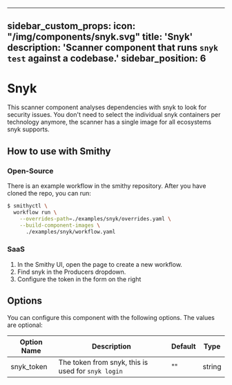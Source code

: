 ***

sidebar\_custom\_props:
icon: "/img/components/snyk.svg"
title: 'Snyk'
description: 'Scanner component that runs `snyk test` against a codebase.'
sidebar\_position: 6
--------------------

# Snyk

This scanner component analyses dependencies with snyk to look for security issues.
You don't need to select the individual snyk containers per technology anymore, the scanner has a single image for all ecosystems snyk supports.

## How to use with Smithy

### Open-Source

There is an example workflow in the smithy repository.
After you have cloned the repo, you can run:

```bash
$ smithyctl \
  workflow run \
    --overrides-path=./examples/snyk/overrides.yaml \
    --build-component-images \
      ./examples/snyk/workflow.yaml
```

### SaaS

1. In the Smithy UI, open the page to create a new workflow.
2. Find snyk in the Producers dropdown.
3. Configure the token in the form on the right

## Options

You can configure this component with the following options. The values are optional:

| Option Name                   | Description                                                                            | Default     | Type        |
|-------------------------------|----------------------------------------------------------------------------------------|-------------|-------------|
| snyk\_token   | The token from snyk, this is used for `snyk login` | "" | string |

